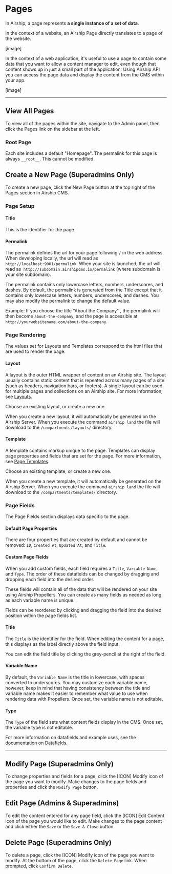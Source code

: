 # Pages
In Airship, a page represents **a single instance of a set of data**. 

In the context of a website, an Airship Page directly translates to a page of the website. 

[image] 

In the context of a web application, it's useful to use a page to contain some data that you want to allow a content manager to edit, even though that content shows up in just a small part of the application. Using Airship API you can access the page data and display the content from the CMS within your app. 

[image] 

---

## View All Pages
To view all of the pages within the site, navigate to the Admin panel, then click the Pages link on the sidebar at the left. 

### Root Page
Each site includes a default "Homepage". The permalink for this page is always `__root__`. This cannot be modified. 

## Create a New Page (Superadmins Only)
To create a new page, click the New Page button at the top right of the Pages section in Airship CMS. 

### Page Setup

#### Title
This is the identifier for the page.

#### Permalink
The permalink defines the url for your page following `/` in the web address. When developing locally, the url will read as `http://localhost:9001/permalink`. When your site is launched, the url will read as` http://subdomain.airshipcms.io/permalink` (where subdomain is your site subdomain).

The permalink contains only lowercase letters, numbers, underscores, and dashes. By default, the permalink is generated from the Title except that it contains only lowercase letters, numbers, underscores, and dashes. You may also modify the permalink to change the default value. 

Example:
If you choose the title "About the Company" , the permalink will then become `about-the-company`, and the page is accessible at `http://yourwebsitename.com/about-the-company`.

### Page Rendering
The values set for Layouts and Templates correspond to the html files that are used to render the page.

#### Layout
A layout is the outer HTML wrapper of content on an Airship site. The layout usually contains static content that is repeated across many pages of a site (such as headers, navigation bars, or footers). A single layout can be used for multiple pages and collections on an Airship site. For more information, see [Layouts](https://airshipcms.io/documentation/view/layouts).

Choose an existing layout, or create a new one.

When you create a new layout, it will automatically be generated on the Airship Server. When you execute the command `airship land` the file will download to the `/compartments/layouts/` directory.

#### Template
A template contains markup unique to the page. Templates can display page properties and fields that are set for the page. For more information, see [Page Templates](https://airshipcms.io/documentation/view/page-templates).

Choose an existing template, or create a new one.

When you create a new template, it will automatically be generated on the Airship Server. When you execute the command `airship land` the file will download to the `/compartments/templates/` directory.

### Page Fields
The Page Fields section displays data specific to the page. 

#### Default Page Properties
There are four properties that are created by default and cannot be removed: `ID`, `Created At`, `Updated At`, and `Title`.

#### Custom Page Fields
When you add custom fields, each field requires a `Title`, `Variable Name`, and `Type`. The order of these datafields can be changed by dragging and dropping each field into the desired order.

These fields will contain all of the data that will be rendered on your site using Airship Propellers. You can create as many fields as needed as long as each variable name is unique.

Fields can be reordered by clicking and dragging the field into the desired position within the page fields list.

#### Title
The `Title` is the identifier for the field. When editing the content for a page, this displays as the label directly above the field input.

You can edit the field title by clicking the grey-pencil at the right of the field. 

#### Variable Name
By default, the `Variable Name` is the title in lowercase, with spaces converted to underscores. You may customize each variable name, however, keep in mind that having consistency between the title and variable name makes it easier to remember what value to use when rendering data with Propellers. Once set, the variable name is not editable.

#### Type
The `Type` of the field sets what content fields display in the CMS. Once set, the variable type is not editable.

For more information on datafields and example uses, see the documentation on [Datafields](https://airshipcms.io/documentation/view/datafields).

---

## Modify Page (Superadmins Only)
To change properties and fields for a page, click the [ICON] Modify icon of the page you want to modify. 
Make changes to the page fields and properties and click the `Modify Page` button.

## Edit Page (Admins & Superadmins)
To edit the content entered for any page field, click the [ICON] Edit Content icon of the page you would like to edit.
Make changes to the page content and click either the `Save` or the `Save & Close` button.

## Delete Page (Superadmins Only)
To delete a page, click the [ICON] Modify icon of the page you want to modify. 
At the bottom of the page, click the `Delete Page` link. When prompted, click `Confirm Delete`.
